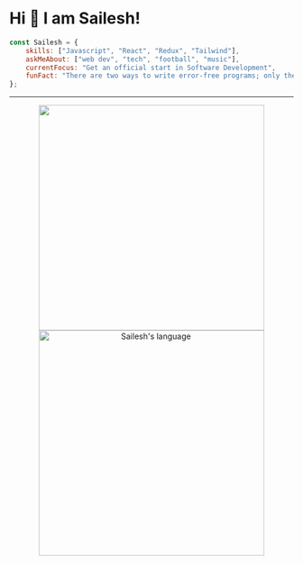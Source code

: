 # Hi 👋 I am Sailesh!

```javascript
const Sailesh = {
    skills: ["Javascript", "React", "Redux", "Tailwind"],
    askMeAbout: ["web dev", "tech", "football", "music"],
    currentFocus: "Get an official start in Software Development",
    funFact: "There are two ways to write error-free programs; only the third one works"
};
```

---
<p align="center">
<!--   <img src="https://github-readme-stats.vercel.app/api?username=SaileshMrzn&show_icons=true&theme=bear" width="400"> -->
  <img src="https://github-readme-streak-stats.herokuapp.com?user=SaileshMrzn&theme=dark&hide_border=false&layout=compact" width="400">
  <img src="https://github-readme-stats.vercel.app/api/top-langs?username=SaileshMrzn&langs_count=10&show_icons=true&locale=en&layout=compact&theme=dark" alt="Sailesh's language" width="400"/>
</p>
